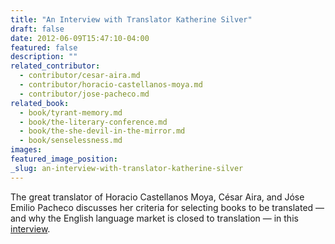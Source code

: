 ```yaml
---
title: "An Interview with Translator Katherine Silver"
draft: false
date: 2012-06-09T15:47:10-04:00
featured: false
description: ""
related_contributor:
  - contributor/cesar-aira.md
  - contributor/horacio-castellanos-moya.md
  - contributor/jose-pacheco.md
related_book:
  - book/tyrant-memory.md
  - book/the-literary-conference.md
  - book/the-she-devil-in-the-mirror.md
  - book/senselessness.md
images:
featured_image_position: 
_slug: an-interview-with-translator-katherine-silver
---
```


The great translator of Horacio Castellanos Moya, César Aira, and Jóse Emilio Pacheco discusses her criteria for selecting books to be translated — and why the English language market is closed to translation — in this [interview](http://publishingtheworld.com/2012/06/09/5-question-with-translator-katherine-silver/#more-221). 

